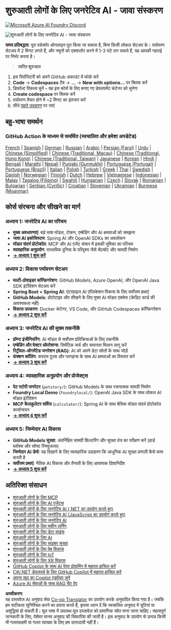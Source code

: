 <!--
CO_OP_TRANSLATOR_METADATA:
{
  "original_hash": "90ac762d40c6db51b8081cdb3e49e9db",
  "translation_date": "2025-08-07T11:07:11+00:00",
  "source_file": "README.md",
  "language_code": "hi"
}
-->
# शुरुआती लोगों के लिए जनरेटिव AI - जावा संस्करण  
[![Microsoft Azure AI Foundry Discord](https://dcbadge.limes.pink/api/server/ByRwuEEgH4)](https://discord.com/invite/ByRwuEEgH4)  

![शुरुआती लोगों के लिए जनरेटिव AI - जावा संस्करण](../../translated_images/beg-genai-series.8b48be9951cc574c25f8a3accba949bfd03c2f008e2c613283a1b47316fbee68.hi.png)  

**समय प्रतिबद्धता**: पूरा वर्कशॉप ऑनलाइन पूरा किया जा सकता है, बिना किसी लोकल सेटअप के। पर्यावरण सेटअप में 2 मिनट लगते हैं, और नमूनों को एक्सप्लोर करने में 1-3 घंटे लग सकते हैं, यह आपकी गहराई पर निर्भर करता है।  

> **त्वरित शुरुआत**  

1. इस रिपॉजिटरी को अपने GitHub अकाउंट में फोर्क करें  
2. **Code** → **Codespaces** टैब → **...** → **New with options...** पर क्लिक करें  
3. डिफॉल्ट विकल्प चुनें – यह इस कोर्स के लिए बनाए गए डेवलपमेंट कंटेनर को चुनेगा  
4. **Create codespace** पर क्लिक करें  
5. पर्यावरण तैयार होने में ~2 मिनट का इंतजार करें  
6. सीधे [पहले उदाहरण](./02-SetupDevEnvironment/README.md#step-2-create-a-github-personal-access-token) पर जाएं  

## बहु-भाषा समर्थन  

### GitHub Action के माध्यम से समर्थित (स्वचालित और हमेशा अपडेटेड)  

[French](../fr/README.md) | [Spanish](../es/README.md) | [German](../de/README.md) | [Russian](../ru/README.md) | [Arabic](../ar/README.md) | [Persian (Farsi)](../fa/README.md) | [Urdu](../ur/README.md) | [Chinese (Simplified)](../zh/README.md) | [Chinese (Traditional, Macau)](../mo/README.md) | [Chinese (Traditional, Hong Kong)](../hk/README.md) | [Chinese (Traditional, Taiwan)](../tw/README.md) | [Japanese](../ja/README.md) | [Korean](../ko/README.md) | [Hindi](./README.md) | [Bengali](../bn/README.md) | [Marathi](../mr/README.md) | [Nepali](../ne/README.md) | [Punjabi (Gurmukhi)](../pa/README.md) | [Portuguese (Portugal)](../pt/README.md) | [Portuguese (Brazil)](../br/README.md) | [Italian](../it/README.md) | [Polish](../pl/README.md) | [Turkish](../tr/README.md) | [Greek](../el/README.md) | [Thai](../th/README.md) | [Swedish](../sv/README.md) | [Danish](../da/README.md) | [Norwegian](../no/README.md) | [Finnish](../fi/README.md) | [Dutch](../nl/README.md) | [Hebrew](../he/README.md) | [Vietnamese](../vi/README.md) | [Indonesian](../id/README.md) | [Malay](../ms/README.md) | [Tagalog (Filipino)](../tl/README.md) | [Swahili](../sw/README.md) | [Hungarian](../hu/README.md) | [Czech](../cs/README.md) | [Slovak](../sk/README.md) | [Romanian](../ro/README.md) | [Bulgarian](../bg/README.md) | [Serbian (Cyrillic)](../sr/README.md) | [Croatian](../hr/README.md) | [Slovenian](../sl/README.md) | [Ukrainian](../uk/README.md) | [Burmese (Myanmar)](../my/README.md)  

## कोर्स संरचना और सीखने का मार्ग  

### **अध्याय 1: जनरेटिव AI का परिचय**  
- **मुख्य अवधारणाएं**: बड़े भाषा मॉडल, टोकन, एम्बेडिंग और AI क्षमताओं को समझना  
- **जावा AI इकोसिस्टम**: Spring AI और OpenAI SDKs का अवलोकन  
- **मॉडल संदर्भ प्रोटोकॉल**: MCP और AI एजेंट संचार में इसकी भूमिका का परिचय  
- **व्यावहारिक अनुप्रयोग**: वास्तविक दुनिया के परिदृश्य जैसे चैटबॉट और सामग्री निर्माण  
- **[→ अध्याय 1 शुरू करें](./01-IntroToGenAI/README.md)**  

### **अध्याय 2: विकास पर्यावरण सेटअप**  
- **मल्टी-प्रोवाइडर कॉन्फ़िगरेशन**: GitHub Models, Azure OpenAI, और OpenAI Java SDK इंटीग्रेशन सेटअप करें  
- **Spring Boot + Spring AI**: एंटरप्राइज AI एप्लिकेशन विकास के लिए सर्वोत्तम प्रथाएं  
- **GitHub Models**: प्रोटोटाइप और सीखने के लिए मुफ्त AI मॉडल एक्सेस (क्रेडिट कार्ड की आवश्यकता नहीं)  
- **विकास उपकरण**: Docker कंटेनर, VS Code, और GitHub Codespaces कॉन्फ़िगरेशन  
- **[→ अध्याय 2 शुरू करें](./02-SetupDevEnvironment/README.md)**  

### **अध्याय 3: जनरेटिव AI की मुख्य तकनीकें**  
- **प्रॉम्प्ट इंजीनियरिंग**: AI मॉडल से सर्वोत्तम प्रतिक्रियाओं के लिए तकनीकें  
- **एम्बेडिंग और वेक्टर ऑपरेशन्स**: सिमेंटिक सर्च और समानता मिलान लागू करें  
- **रिट्रीवल-ऑगमेंटेड जनरेशन (RAG)**: AI को अपने डेटा स्रोतों के साथ जोड़ें  
- **फंक्शन कॉलिंग**: कस्टम टूल्स और प्लगइन्स के साथ AI क्षमताओं का विस्तार करें  
- **[→ अध्याय 3 शुरू करें](./03-CoreGenerativeAITechniques/README.md)**  

### **अध्याय 4: व्यावहारिक अनुप्रयोग और प्रोजेक्ट्स**  
- **पेट स्टोरी जनरेटर** (`petstory/`): GitHub Models के साथ रचनात्मक सामग्री निर्माण  
- **Foundry Local Demo** (`foundrylocal/`): OpenAI Java SDK के साथ लोकल AI मॉडल इंटीग्रेशन  
- **MCP कैलकुलेटर सर्विस** (`calculator/`): Spring AI के साथ बेसिक मॉडल संदर्भ प्रोटोकॉल कार्यान्वयन  
- **[→ अध्याय 4 शुरू करें](./04-PracticalSamples/README.md)**  

### **अध्याय 5: जिम्मेदार AI विकास**  
- **GitHub Models सुरक्षा**: अंतर्निहित सामग्री फ़िल्टरिंग और सुरक्षा तंत्र का परीक्षण करें (हार्ड ब्लॉक्स और सॉफ्ट रिफ्यूजल्स)  
- **जिम्मेदार AI डेमो**: यह दिखाने के लिए व्यावहारिक उदाहरण कि आधुनिक AI सुरक्षा प्रणाली कैसे काम करती है  
- **सर्वोत्तम प्रथाएं**: नैतिक AI विकास और तैनाती के लिए आवश्यक दिशानिर्देश  
- **[→ अध्याय 5 शुरू करें](./05-ResponsibleGenAI/README.md)**  

## अतिरिक्त संसाधन  

- [शुरुआती लोगों के लिए MCP](https://github.com/microsoft/mcp-for-beginners)  
- [शुरुआती लोगों के लिए AI एजेंट्स](https://github.com/microsoft/ai-agents-for-beginners)  
- [शुरुआती लोगों के लिए जनरेटिव AI (.NET का उपयोग करते हुए)](https://github.com/microsoft/Generative-AI-for-beginners-dotnet)  
- [शुरुआती लोगों के लिए जनरेटिव AI (JavaScript का उपयोग करते हुए)](https://github.com/microsoft/generative-ai-with-javascript)  
- [शुरुआती लोगों के लिए जनरेटिव AI](https://github.com/microsoft/generative-ai-for-beginners)  
- [शुरुआती लोगों के लिए मशीन लर्निंग](https://aka.ms/ml-beginners)  
- [शुरुआती लोगों के लिए डेटा साइंस](https://aka.ms/datascience-beginners)  
- [शुरुआती लोगों के लिए AI](https://aka.ms/ai-beginners)  
- [शुरुआती लोगों के लिए साइबर सुरक्षा](https://github.com/microsoft/Security-101)  
- [शुरुआती लोगों के लिए वेब विकास](https://aka.ms/webdev-beginners)  
- [शुरुआती लोगों के लिए IoT](https://aka.ms/iot-beginners)  
- [शुरुआती लोगों के लिए XR विकास](https://github.com/microsoft/xr-development-for-beginners)  
- [GitHub Copilot के साथ AI पेयर प्रोग्रामिंग में महारत हासिल करें](https://aka.ms/GitHubCopilotAI)  
- [C#/.NET डेवलपर्स के लिए GitHub Copilot में महारत हासिल करें](https://github.com/microsoft/mastering-github-copilot-for-dotnet-csharp-developers)  
- [अपना खुद का Copilot एडवेंचर चुनें](https://github.com/microsoft/CopilotAdventures)  
- [Azure AI सेवाओं के साथ RAG चैट ऐप](https://github.com/Azure-Samples/azure-search-openai-demo-java)  

**अस्वीकरण**:  
यह दस्तावेज़ AI अनुवाद सेवा [Co-op Translator](https://github.com/Azure/co-op-translator) का उपयोग करके अनुवादित किया गया है। जबकि हम सटीकता सुनिश्चित करने का प्रयास करते हैं, कृपया ध्यान दें कि स्वचालित अनुवाद में त्रुटियां या अशुद्धियां हो सकती हैं। मूल भाषा में उपलब्ध मूल दस्तावेज़ को प्रामाणिक स्रोत माना जाना चाहिए। महत्वपूर्ण जानकारी के लिए, पेशेवर मानव अनुवाद की सिफारिश की जाती है। इस अनुवाद के उपयोग से उत्पन्न किसी भी गलतफहमी या गलत व्याख्या के लिए हम उत्तरदायी नहीं हैं।